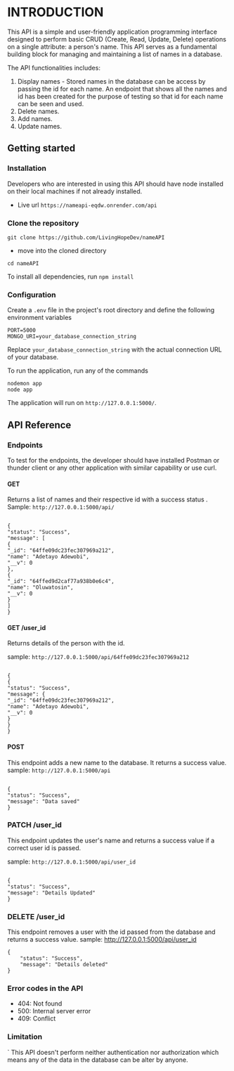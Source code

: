 # INTRODUCTION

This API is a simple and user-friendly application programming interface designed to perform basic CRUD (Create, Read, Update, Delete) operations on a single attribute: a person's name. This API serves as a fundamental building block for managing and maintaining a list of names in a database.

The API functionalities includes:

1. Display names - Stored names in the database can be access by passing the id for each name. An endpoint that shows all the names and id has been created for the purpose of testing so that id for each name can be seen and used.
2. Delete names.
3. Add names.
4. Update names.

## Getting started

### Installation

Developers who are interested in using this API should have node installed on their local machines if not already installed.

- Live url `https://nameapi-eqdw.onrender.com/api`

### Clone the repository

```
git clone https://github.com/LivingHopeDev/nameAPI

```

- move into the cloned directory

```
cd nameAPI
```

To install all dependencies, run `npm install`

### Configuration

Create a `.env` file in the project's root directory and define the following environment variables

```
PORT=5000
MONGO_URI=your_database_connection_string
```

Replace `your_database_connection_string` with the actual connection URL of your database.

To run the application, run any of the commands

```
nodemon app
node app
```

The application will run on `http://127.0.0.1:5000/`.

## API Reference

### Endpoints

To test for the endpoints, the developer should have installed Postman or thunder client or any other application with similar capability or use curl.

#### GET

Returns a list of names and their respective id with a success status .
Sample: `http://127.0.0.1:5000/api/`

```

{
"status": "Success",
"message": [
{
"_id": "64ffe09dc23fec307969a212",
"name": "Adetayo Adewobi",
"__v": 0
},
{
"_id": "64ffed9d2caf77a938b0e6c4",
"name": "Oluwatosin",
"__v": 0
}
]
}

```

#### GET /user_id

Returns details of the person with the id.

sample: `http://127.0.0.1:5000/api/64ffe09dc23fec307969a212`

```

{
{
"status": "Success",
"message": {
"_id": "64ffe09dc23fec307969a212",
"name": "Adetayo Adewobi",
"__v": 0
}
}
}

```

#### POST

This endpoint adds a new name to the database. It returns a success value.
sample: `http://127.0.0.1:5000/api`

```

{
"status": "Success",
"message": "Data saved"
}

```

### PATCH /user_id

This endpoint updates the user's name and returns a success value if a correct user id is passed.

sample: `http://127.0.0.1:5000/api/user_id`

```

{
"status": "Success",
"message": "Details Updated"
}

```

### DELETE /user_id

This endpoint removes a user with the id passed from the database and returns a success value.
sample: http://127.0.0.1:5000/api/user_id

```
{
    "status": "Success",
    "message": "Details deleted"
}
```

### Error codes in the API

- 404: Not found
- 500: Internal server error
- 409: Conflict

### Limitation

` This API doesn't perform neither authentication nor authorization which means any of the data in the database can be alter by anyone.
